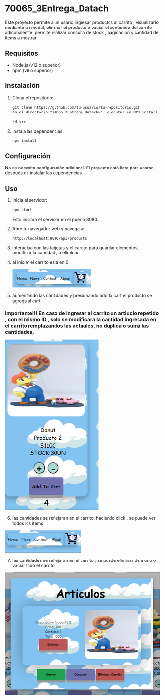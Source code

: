 # 70065_3Entrega_Datach


Este proyecto permite a un usario ingresar  productos al carrito , visualizarlo mediante un modal, eliminar el producto o vaciar el contenido del carrito 
adiconalemte ,permite realizar consulta de stock , paginacion y  cantidad de items a mostrar 

## Requisitos

- Node.js (v12 o superior)
- npm (v6 o superior)

## Instalación

1. Clona el repositorio:

    ```
    git clone https://github.com/tu-usuario/tu-repositorio.git
    en el directorio "70065_3Entrega_Datach>"  ejecutar en NPM install
    
    cd src
    ```

2. Instala las dependencias:

    ```bash
    npm install
    ```

## Configuración

No se necesita configuración adicional. El proyecto está listo para usarse después de instalar las dependencias.

## Uso

1. Inicia el servidor:

    ```bash
    npm start
    ```

    Esto iniciará el servidor en el puerto 8080.

2. Abre tu navegador web y navega a:

    ```
    http://localhost:8080/api/products
    ```


3. interactua con las tarjetas y el carrito para  guardar elementos , modificar la cantidad , o eliminar.


4. al iniciar el carrito esta en 0

   ![carrito vacio al iniciar la app](animatedCollection/src/public/img/carrito_vacio.png)
   
5. aumentando las cantidades y presionando add to cart el producto se agrega al cart
  ### Importante!!! En caso de ingresar al carrito un artiuclo repetido , con el mismo ID , solo se modificara la cantidad ingresada en el carrito remplazandos las actuales, no duplica o suma las cantidades, 
   
  ![card en 0 ](animatedCollection/src/public/img/card_elemetos.png)

6. las cantidades se reflejaran en el carrito, haciendo click , se puede ver todos los items

  ![carrtio con items ](animatedCollection/src/public/img/carrito_con_items.png)

7. las cantidades se reflejaran en el carrito , se puede eliminar de a uno o vaciar todo el carrito

   
  ![modal con itesms ](animatedCollection/src/public/img/modal.png) 


   




